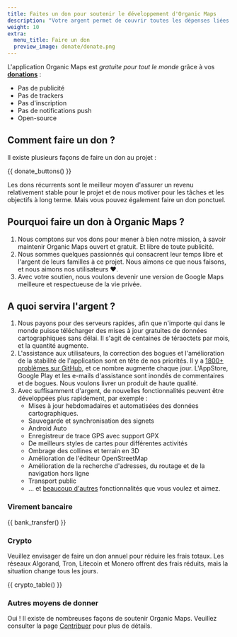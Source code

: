 ```yaml
---
title: Faites un don pour soutenir le développement d'Organic Maps
description: "Votre argent permet de couvrir toutes les dépenses liées au projet et nous motive à améliorer Organic Maps."
weight: 10
extra:
  menu_title: Faire un don
  preview_image: donate/donate.png
---
```


L'application Organic Maps est _gratuite pour tout le monde_ grâce à vos **[donations][stripe]** :

- Pas de publicité
- Pas de trackers
- Pas d'inscription
- Pas de notifications push
- Open-source

## Comment faire un don ?

Il existe plusieurs façons de faire un don au projet :

{{ donate_buttons() }}

Les dons récurrents sont le meilleur moyen d'assurer un revenu relativement stable pour le projet et de nous motiver pour les tâches et les objectifs à long terme. Mais vous pouvez également faire un don ponctuel.

## Pourquoi faire un don à Organic Maps ?

1. Nous comptons sur vos dons pour mener à bien notre mission, à savoir maintenir Organic Maps ouvert et gratuit.
   Et libre de toute publicité.
2. Nous sommes quelques passionnés qui consacrent leur temps libre et l'argent de leurs familles à ce projet.
   Nous aimons ce que nous faisons, et nous aimons nos utilisateurs ❤️.
3. Avec votre soutien, nous voulons devenir une version de Google Maps meilleure et respectueuse de la vie privée.

## A quoi servira l'argent ?

1. Nous payons pour des serveurs rapides, afin que n'importe qui dans le monde puisse télécharger des mises à jour gratuites de données cartographiques sans délai.
   Il s'agit de centaines de téraoctets par mois, et la quantité augmente.
2. L'assistance aux utilisateurs, la correction des bogues et l'amélioration de la stabilité de l'application sont en tête de nos priorités.
   Il y a [1800+ problèmes sur GitHub][github issues], et ce nombre augmente chaque jour.
   L'AppStore, Google Play et les e-mails d'assistance sont inondés de commentaires et de bogues. Nous voulons livrer un produit de haute qualité.
3. Avec suffisamment d'argent, de nouvelles fonctionnalités peuvent être développées plus rapidement, par exemple :
   - Mises à jour hebdomadaires et automatisées des données cartographiques.
   - Sauvegarde et synchronisation des signets
   - Android Auto
   - Enregistreur de trace GPS avec support GPX
   - De meilleurs styles de cartes pour différentes activités
   - Ombrage des collines et terrain en 3D
   - Amélioration de l'éditeur OpenStreetMap
   - Amélioration de la recherche d'adresses, du routage et de la navigation hors ligne
   - Transport public
   - ... et [beaucoup d'autres][github issues] fonctionnalités que vous voulez et aimez.

### Virement bancaire

{{ bank_transfer() }}

### Crypto

Veuillez envisager de faire un don annuel pour réduire les frais totaux. Les réseaux Algorand, Tron, Litecoin et Monero offrent des frais réduits, mais la situation change tous les jours.

{{ crypto_table() }}

### Autres moyens de donner

Oui ! Il existe de nombreuses façons de soutenir Organic Maps. Veuillez consulter la page [Contribuer](@/support-us/index.fr.md) pour plus de détails.

[stripe]: https://donate.organicmaps.app/ "Faire un don via Stripe"
[github issues]: https://github.com/organicmaps/organicmaps/issues "GitHub Issues"
